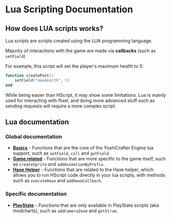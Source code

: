 # Lua Scripting Documentation
## __How does LUA scripts works?__

Lua scripts are scripts created using the LUA programming language.

Majority of interactions with the game are made via **callbacks** (such as `setField`)

For example, this script will set the player's maximum health to 5:

```lua
function createPost()
    setField("maxHealth", 5)
end
```

While being easier than HScript, it may show some limitations. Lua is mainly used for interacting with flixel, and doing more advanced stuff such as sending requests will require a more complex script.

## __Lua documentation__

### __Global documentation__
- [**Basics**](lua/Basics.md) - Functions that are the core of the YoshiCrafter Engine lua support, such as `setField`, `call` and `getField`.
- [**Game related**](lua/GameRelated.md) - Functions that are more specific to the game itself, such as `createSprite` and `addAnimationByPrefix`.
- [**Haxe Helper**](lua/HaxeHelper.md) - Functions that are related to the Haxe helper, which allows you to run HScript code directly in your lua scripts, with methods such as `executeHaxe` and `addHaxeCallback`.

### __Specific documentation__
- [**PlayState**](lua/PlayState.md) - Functions that are only available in PlayState scripts (aka modcharts), such as `addCameraZoom` and `getStrum`.